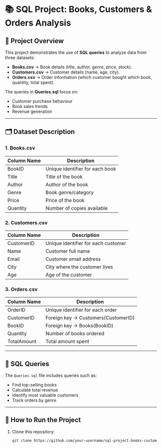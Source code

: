 # 📚 SQL Project: Books, Customers & Orders Analysis

## 📖 Project Overview
This project demonstrates the use of **SQL queries** to analyze data from three datasets:
- **Books.csv** → Book details (title, author, genre, price, stock).
- **Customers.csv** → Customer details (name, age, city).
- **Orders.csv** → Order information (which customer bought which book, quantity, total spent).

The queries in **Queries.sql** focus on:
- Customer purchase behaviour
- Book sales trends
- Revenue generation


---

## 🗂️ Dataset Description

### 1. Books.csv
| Column Name | Description |
|-------------|-------------|
| BookID      | Unique identifier for each book |
| Title       | Title of the book |
| Author      | Author of the book |
| Genre       | Book genre/category |
| Price       | Price of the book |
| Quantity    | Number of copies available |

### 2. Customers.csv
| Column Name | Description |
|-------------|-------------|
| CustomerID  | Unique identifier for each customer |
| Name        | Customer full name |
| Email       | Customer email address |
| City        | City where the customer lives |
| Age         | Age of the customer |

### 3. Orders.csv
| Column Name | Description |
|-------------|-------------|
| OrderID     | Unique identifier for each order |
| CustomerID  | Foreign key → Customers(CustomerID) |
| BookID      | Foreign key → Books(BookID) |
| Quantity    | Number of books ordered |
| TotalAmount | Total amount spent |

---

## 📜 SQL Queries
The `Queries.sql` file includes queries such as:
- Find top-selling books  
- Calculate total revenue  
- Identify most valuable customers  
- Track orders by genre  

---

## 🚀 How to Run the Project
1. Clone this repository:
   ```bash
   git clone https://github.com/your-username/sql-project-books-customers-orders.git
